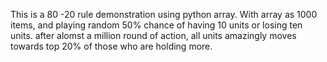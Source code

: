 This is a 80 -20 rule demonstration using python array.
With array as 1000 items, and playing random 50% chance of 
having 10 units or losing ten units.
after alomst a million round of action,
all units amazingly moves towards top 20% of those who are holding more.